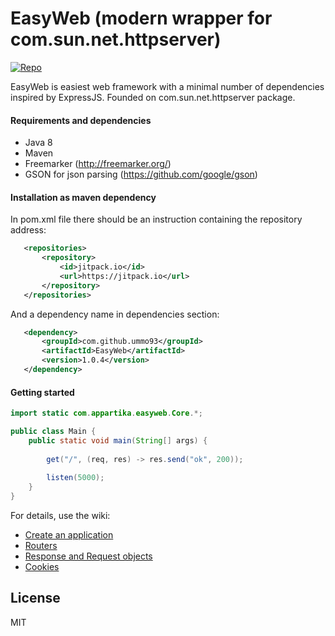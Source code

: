 # EasyWeb (modern wrapper for com.sun.net.httpserver)
[![Repo](https://jitpack.io/v/ummo93/EasyWeb.svg)](https://jitpack.io/#ummo93/EasyWeb)

EasyWeb is easiest web framework with a minimal number of dependencies inspired by ExpressJS. Founded on com.sun.net.httpserver package.
#### Requirements and dependencies
  - Java 8
  - Maven
  - Freemarker (http://freemarker.org/)
  - GSON for json parsing (https://github.com/google/gson)
  
#### Installation as maven dependency

In pom.xml file there should be an instruction containing the repository address:
 ```xml
    <repositories>
        <repository>
            <id>jitpack.io</id>
            <url>https://jitpack.io</url>
        </repository>
    </repositories>
 ```
 
 And a dependency name in dependencies section:
 ```xml
	<dependency>
	    <groupId>com.github.ummo93</groupId>
	    <artifactId>EasyWeb</artifactId>
	    <version>1.0.4</version>
	</dependency>
 ```

#### Getting started
```java
import static com.appartika.easyweb.Core.*;

public class Main {
    public static void main(String[] args) {
    
        get("/", (req, res) -> res.send("ok", 200));
	
        listen(5000);
    }
}
```

For details, use the wiki:
* [Create an application](https://github.com/ummo93/EasyWeb/wiki/Getting-started)
* [Routers](https://github.com/ummo93/EasyWeb/wiki/Routers)
* [Response and Request objects](https://github.com/ummo93/EasyWeb/wiki/Request-and-Response-objects)
* [Cookies](https://github.com/ummo93/EasyWeb/wiki/Work-with-cookies)

License
----

MIT
